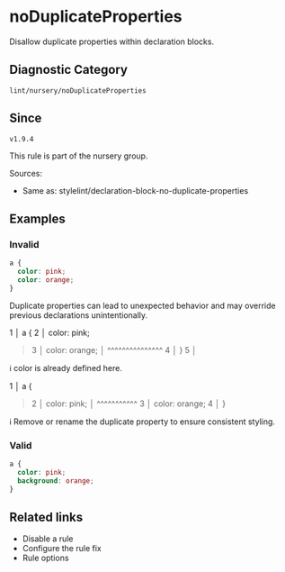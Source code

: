 # noDuplicateProperties

Disallow duplicate properties within declaration blocks.

## Diagnostic Category
`lint/nursery/noDuplicateProperties`

## Since
`v1.9.4`

This rule is part of the nursery group.

Sources: 
- Same as: stylelint/declaration-block-no-duplicate-properties

## Examples

### Invalid

```css
a {
  color: pink;
  color: orange;
}
```

Duplicate properties can lead to unexpected behavior and may override previous declarations unintentionally.

1 │ a {
2 │   color: pink;
> 3 │   color: orange;
   │   ^^^^^^^^^^^^^^^
4 │ }
5 │

ℹ color is already defined here.

1 │ a {
> 2 │   color: pink;
   │   ^^^^^^^^^^^
3 │   color: orange;
4 │ }

ℹ Remove or rename the duplicate property to ensure consistent styling.

### Valid

```css
a {
  color: pink;
  background: orange;
}
```

## Related links
- Disable a rule
- Configure the rule fix
- Rule options